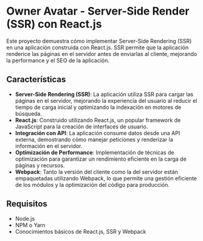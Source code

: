 # Owner Avatar - Server-Side Render (SSR) con React.js

Este proyecto demuestra cómo implementar Server-Side Rendering (SSR) en una aplicación construida con React.js. SSR permite que la aplicación renderice las páginas en el servidor antes de enviarlas al cliente, mejorando la performance y el SEO de la aplicación.

## Características

- **Server-Side Rendering (SSR)**: La aplicación utiliza SSR para cargar las páginas en el servidor, mejorando la experiencia del usuario al reducir el tiempo de carga inicial y optimizando la indexación en motores de búsqueda.
- **React.js**: Construido utilizando React.js, un popular framework de JavaScript para la creación de interfaces de usuario.
- **Integración con API**: La aplicación consume datos desde una API externa, demostrando cómo manejar peticiones y renderizar la información en el servidor.
- **Optimización de Performance**: Implementación de técnicas de optimización para garantizar un rendimiento eficiente en la carga de páginas y recursos.
- **Webpack**: Tanto la versión del cliente como la del servidor están empaquetadas utilizando Webpack, lo que permite una gestión eficiente de los módulos y la optimización del código para producción.

## Requisitos

- Node.js
- NPM o Yarn
- Conocimientos básicos de React.js, SSR y Webpack


